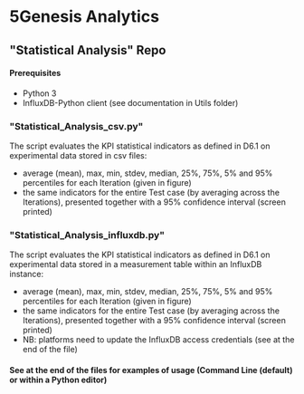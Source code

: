 # 5Genesis Analytics

## "Statistical Analysis" Repo

#### Prerequisites
- Python 3
- InfluxDB-Python client (see documentation in Utils folder)

### "Statistical_Analysis_csv.py"
The script evaluates the KPI statistical indicators as defined in D6.1 on experimental data stored in csv files:
- average (mean), max, min, stdev, median, 25%, 75%, 5% and 95% percentiles for each Iteration (given in figure)
- the same indicators for the entire Test case (by averaging across the Iterations), presented together with a 95% confidence interval (screen printed)

### "Statistical_Analysis_influxdb.py"
The script evaluates the KPI statistical indicators as defined in D6.1 on experimental data stored in a measurement table within an InfluxDB instance:
- average (mean), max, min, stdev, median, 25%, 75%, 5% and 95% percentiles for each Iteration (given in figure)
- the same indicators for the entire Test case (by averaging across the Iterations), presented together with a 95% confidence interval (screen printed)
- NB: platforms need to update the InfluxDB access credentials (see at the end of the file)
 
#### See at the end of the files for examples of usage (Command Line (default) or within a Python editor)
